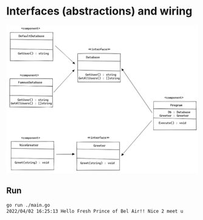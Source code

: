 # Interfaces (abstractions) and wiring

![class_diagram](assets/class_diagram.PNG)

## Run

```shell
go run ./main.go
2022/04/02 16:25:13 Hello Fresh Prince of Bel Air!! Nice 2 meet u
```